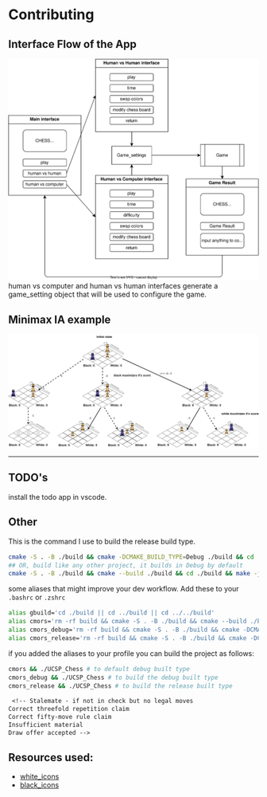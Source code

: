 <!--
 Copyright (C) 2023 José Enrique Vilca Campana

 This program is free software: you can redistribute it and/or modify
 it under the terms of the GNU Affero General Public License as
 published by the Free Software Foundation, either version 3 of the
 License, or (at your option) any later version.

 This program is distributed in the hope that it will be useful,
 but WITHOUT ANY WARRANTY; without even the implied warranty of
 MERCHANTABILITY or FITNESS FOR A PARTICULAR PURPOSE.  See the
 GNU Affero General Public License for more details.

 You should have received a copy of the GNU Affero General Public License
 along with this program.  If not, see <http://www.gnu.org/licenses/>.
-->

# Contributing

## Interface Flow of the App
![flow_of_interfaces_in_the_app](interface_flow.drawio.svg)
human vs computer and human vs human interfaces generate a game_setting object that will be used to configure the game.

## Minimax IA example
![minimax_graphic_example](chess_minimax.drawio.png)
****
## TODO's

install the todo app in vscode.

## Other

This is the command I use to build the release build type.
```bash
cmake -S . -B ./build && cmake -DCMAKE_BUILD_TYPE=Debug ./build && cd ./build && make -j $(nproc) && ./UCSP_Chess
## OR, build like any other project, it builds in Debug by default
cmake -S . -B ./build && cmake --build ./build && cd ./build && make -j $(nproc) && ./UCSP_Chess
```

some aliases that might improve your dev workflow. Add these to your `.bashrc` or `.zshrc`
```bash
alias gbuild='cd ./build || cd ../build || cd ../../build'
alias cmors='rm -rf build && cmake -S . -B ./build && cmake --build ./build && gbuild && make -j $(nproc)'
alias cmors_debug='rm -rf build && cmake -S . -B ./build && cmake -DCMAKE_BUILD_TYPE=Debug ./build && gbuild && make -j $(nproc)'
alias cmors_release='rm -rf build && cmake -S . -B ./build && cmake -DCMAKE_BUILD_TYPE=Release ./build && gbuild all && make -j $(nproc)'
```

if you added the aliases to your profile you can build the project as follows:
```bash
cmors && ./UCSP_Chess # to default debug built type
cmors_debug && ./UCSP_Chess # to build the debug built type
cmors_release && ./UCSP_Chess # to build the release built type
```

     <!-- Stalemate - if not in check but no legal moves
    Correct threefold repetition claim
    Correct fifty-move rule claim
    Insufficient material
    Draw offer accepted -->


## Resources used:
- [white_icons](https://www.flaticon.com/free-icon/pawn_864639?related_id=864639&origin=pack)
- [black_icons](https://www.flaticon.com/free-icon/rook_4191807?related_id=4191807&origin=pack)
